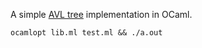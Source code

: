 A simple [AVL tree](https://en.wikipedia.org/wiki/AVL_tree) implementation in OCaml.

```shell
ocamlopt lib.ml test.ml && ./a.out
```
